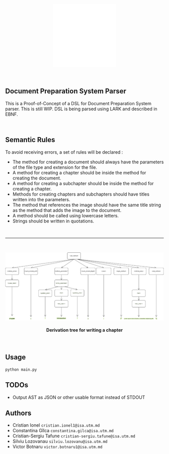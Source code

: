 <p align="center">
  <a>
    <img src=img_resources/lark_logo.png alt="Logo" width="200" height="200">
  </a>
</p>

</br>

## Document Preparation System Parser

This is a Proof-of-Concept of a DSL for Document Preparation System parser. This is still WIP. DSL is being parsed using LARK and described in EBNF.

</br>

## Semantic Rules

To avoid receiving errors, a set of rules will be declared : 
* The method for creating a document should always have the parameters of the file type and extension for the file.
* A method for creating a chapter should be inside the method for creating the document.
* A method for creating a subchapter should be inside the method for creating a chapter.
* Methods for creating chapters and subchapters should have titles written into the parameters.
* The method that references the image should have the same title string as the method that adds the image to the document.
* A method should be called using lowercase letters.
* Strings should be written in quotations.

</br>

***

</br>

<p align="center">
  <a>
    <img src="img_resources/derivation_tree_1.png">
  </a>
</p>

<div align="center">
    <h4>Derivation tree for writing a chapter</h4>
    <br />
</div>

## Usage

```
python main.py
```

## TODOs

* Output AST as JSON or other usable format instead of STDOUT

## Authors

* Cristian Ionel `cristian.ionel1@isa.utm.md`
* Constantina Gîlca `constantina.gilca@isa.utm.md`
* Cristian-Sergiu Tafune `cristian-sergiu.tafune@isa.utm.md`
* Silviu Lozovanau `silviu.lozovanu@isa.utm.md`
* Victor Botnaru `victor.botnaru1@isa.utm.md`
